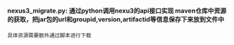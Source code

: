 #### nexus3_migrate.py: 通过python调用nexu3的api接口实现 maven仓库中资源的获取，把jar包的url和groupid,version,artifactid等信息保存下来放到文件中 
```具体资源需要额外通过脚本进行下载```
